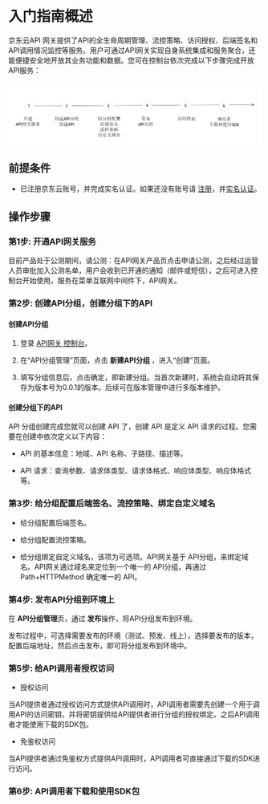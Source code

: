 # 入门指南概述

京东云API 网关提供了API的全生命周期管理、流控策略、访问授权、后端签名和API调用情况监控等服务。用户可通过API网关实现自身系统集成和服务聚合，还能便捷安全地开放其业务功能和数据。您可在控制台依次完成以下步骤完成开放API服务：
 
![](../../../../image/Internet-Middleware/API-Gateway/struct-workflow.png)






## 前提条件
- 已注册京东云账号，并完成实名认证。如果还没有账号请 [注册](https://accounts.jdcloud.com/p/regPage?source=jdcloud)，并[实名认证](https://uc.jdcloud.com/account/certify)。


## 操作步骤
###  第1步: 开通API网关服务
目前产品处于公测期间，请公测：在API网关产品页点击申请公测，之后经过运营人员审批加入公测名单，用户会收到已开通的通知（邮件或短信），之后可进入控制台开始使用，服务在菜单互联网中间件下，API网关。


###  第2步: 创建API分组，创建分组下的API
#### 创建API分组

1. 登录 [API网关 控制台](https://apigateway-console.jdcloud.com/apiGroupList)。

2. 在“API分组管理”页面，点击 **新建API分组** ，进入“创建”页面。

3. 填写分组信息后，点击确定，即新建分组。当首次新建时，系统会自动将其保存为版本号为0.0.1的版本。后续可在版本管理中进行多版本维护。


####  创建分组下的API

API 分组创建完成您就可以创建 API 了，创建 API 是定义 API 请求的过程。您需要在创建中依次定义以下内容：

- API 的基本信息：地域、API 名称、子路径、描述等。

- API 请求：查询参数、请求体类型、请求体格式、响应体类型、响应体格式等。



###  第3步:  给分组配置后端签名、流控策略、绑定自定义域名

- 给分组配置后端签名。

- 给分组配置流控策略。

- 给分组绑定自定义域名，该项为可选项。API网关基于 API分组，来绑定域名。API网关通过域名来定位到一个唯一的 API分组，再通过Path+HTTPMethod 确定唯一的 API。



###  第4步: 发布API分组到环境上

在 **API分组管理**页，通过 **发布**操作，将API分组发布到环境。

发布过程中，可选择需要发布的环境（测试、预发、线上），选择要发布的版本，配置后端地址，然后点击发布，即可将分组发布到环境中。




###  第5步: 给API调用者授权访问

- 授权访问

当API提供者通过授权访问方式提供API调用时，API调用者需要先创建一个用于调用API的访问密钥，并将密钥提供给API提供者进行分组的授权绑定。之后API调用者才能使用下载的SDK包。

- 免鉴权访问

当API提供者通过免鉴权方式提供API调用时，API调用者可直接通过下载的SDK进行访问。

###  第6步: API调用者下载和使用SDK包

